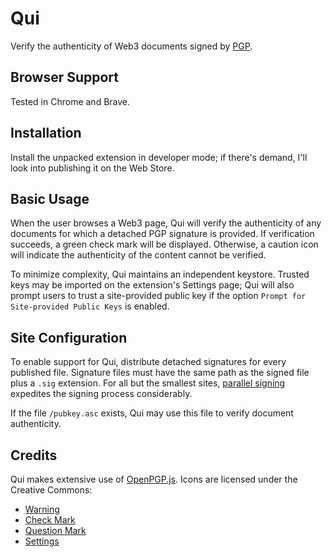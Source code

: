 # Qui

Verify the authenticity of Web3 documents signed by [PGP](https://en.wikipedia.org/wiki/Pretty_Good_Privacy).

## Browser Support

Tested in Chrome and Brave.

## Installation

Install the unpacked extension in developer mode; if there's demand, I'll look into publishing it on the Web Store.

## Basic Usage

When the user browses a Web3 page, Qui will verify the authenticity of any documents for which a detached PGP signature is provided. If verification succeeds, a green check mark will be displayed. Otherwise, a caution icon will indicate the authenticity of the content cannot be verified.

To minimize complexity, Qui maintains an independent keystore. Trusted keys may be imported on the extension's Settings page; Qui will also prompt users to trust a site-provided public key if the option `Prompt for Site-provided Public Keys` is enabled.

## Site Configuration

To enable support for Qui, distribute detached signatures for every published file. Signature files must have the same path as the signed file plus a `.sig` extension. For all but the smallest sites, [parallel signing](https://github.com/cqcallaw/www/blob/cf8441b00d4f5ec5543556c1f4ad7021cd4535e0/sign.py) expedites the signing process considerably.

If the file `/pubkey.asc` exists, Qui may use this file to verify document authenticity.

## Credits

Qui makes extensive use of [OpenPGP.js](https://openpgpjs.org/). Icons are licensed under the Creative Commons:

* [Warning](https://commons.wikimedia.org/wiki/File:Warning_sign_font_awesome-red.svg)
* [Check Mark](https://commons.wikimedia.org/wiki/File:MW-Icon-CheckMark.svg)
* [Question Mark](https://commons.wikimedia.org/wiki/File:Question_mark_alternate.svg)
* [Settings](https://commons.wikimedia.org/wiki/File:Ic_settings_48px.svg)
